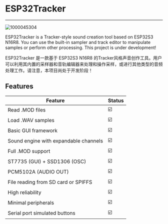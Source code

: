 # ESP32Tracker

---
![1000045304](https://github.com/Rap1dPulzeTeam/ESP32Tracker/assets/86410439/018bce3e-c3c8-4af2-8a8f-344749265a94)

ESP32Tracker is a Tracker-style sound creation tool based on ESP32S3 N16R8. You can use the built-in sampler and track editor to manipulate samples or perform other processing. This project is under development!  

ESP32Tracker 是一款基于 ESP32S3 N16R8 的Tracker风格声音创作工具。用户可以利用其内置的采样器和音轨编辑器来处理和操作采样，或进行其他类型的音频处理工作。请注意，本项目尚处于开发阶段！

## Features

| Feature                           | Status |
|-----------------------------------|--------|
| Read .MOD files                   | ☑️     |
| Load .WAV samples                 | ☑️     |
| Basic GUI framework               | ☑️     |
| Sound engine with expandable channels | ☑️     |
| Full .MOD support                 | ☑️     |
| ST7735 (GUI) + SSD1306 (OSC)     | ☑️     |
| PCM5102A (AUDIO OUT)              | ☑️     |
| File reading from SD card or SPIFFS | ☑️     |
| High reliability                  | ☑️     |
| Minimal peripherals               | ☑️     |
| Serial port simulated buttons     | ☑️     |
